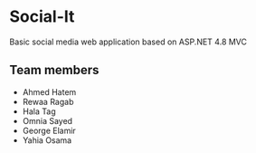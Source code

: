 
# Social-It

Basic social media web application based on  ASP.NET 4.8 MVC

## Team members

- Ahmed Hatem 
- Rewaa Ragab 
- Hala Tag 
- Omnia Sayed 
- George Elamir 
- Yahia Osama

